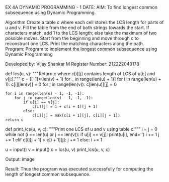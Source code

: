 EX 4A DYNAMIC PROGRAMMING - 1
DATE:
AIM:
To find longest common subsequence using Dynamic Programming.

Algorithm
Create a table c where each cell stores the LCS length for parts of u and v.
Fill the table from the end of both strings towards the start.
If characters match, add 1 to the LCS length; else take the maximum of two possible moves.
Start from the beginning and move through c to reconstruct one LCS.
Print the matching characters along the path.
Program:
Program to implement the longest common subsequence using Dynamic Programming

Developed by: Vijay Shankar M
Register Number: 212222040178

def lcs(u, v):
    """Return c where c[i][j] contains length of LCS of u[i:] and v[j:]."""
    c = [[-1]*(len(v) + 1) for _ in range(len(u) + 1)]
    for i in range(len(u) + 1):
        c[i][len(v)] = 0
    for j in range(len(v)):
        c[len(u)][j] = 0
 
    for i in range(len(u) - 1, -1, -1):
        for j in range(len(v) - 1, -1, -1):
            if u[i] == v[j]:
                c[i][j] = 1 + c[i + 1][j + 1]
            else:
                c[i][j] = max(c[i + 1][j], c[i][j + 1])
    return c
 
def print_lcs(u, v, c):
    """Print one LCS of u and v using table c."""
    i = j = 0
    while not (i == len(u) or j == len(v)):
        if u[i] == v[j]:
            print(u[i], end='')
            i += 1
            j += 1
        elif c[i][j + 1] > c[i + 1][j]:
            j += 1
        else:
            i += 1
 
u = input()
v = input()
c = lcs(u, v)
print_lcs(u, v, c)

Output:
image

Result:
Thus the program was executed successfully for computing the length of longest common subsequence.
